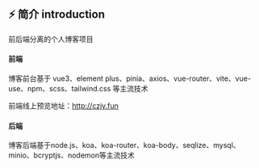 ## ⚡ 简介 introduction

前后端分离的个人博客项目

#### 前端

博客前台基于 vue3、element plus、pinia、axios、vue-router、vite、vue-use、npm、scss、tailwind.css 等主流技术

前端线上预览地址：<http://czjy.fun>
#### 后端

博客后端基于node.js、koa、koa-router、koa-body、seqlize、mysql、minio、bcryptjs、nodemon等主流技术

<!-- 
#### 功能总览

| 模块         | 功能                                                                                           |
| ------------ | ---------------------------------------------------------------------------------------------- |
| 首页         | 分页查看文章、展示博客网站基础信息、博客公告、博主信息等                                       |
| 文章详情     | 浏览文章详情，根据当前文章进行文章推荐                                                         |
| 时间轴       | 根据文章发布时间展示文章                                                                       |
| 标签         | 展示博客所有的标签，点击标签会搜索出当前点击标签下的文章列表                                   |
| 分类         | 展示博客所有的分类，点击分类会搜索出当前点击分类下的文章列表                                   |
| 相册         | 展示博主的所有相册                                                                             |
| 友链         | 展示友链                                                                                       |
| 推荐网站     | 推荐一些博主知道的前端框架、有趣的网站，对学习有帮助的网站                                     |
| 相册详情     | 展示相册里的所有图片（懒加载）                                                                 |
| 说说         | 类似微信朋友圈的功能，支持发图片                                                               |
| 留言         | 可以自定义要发布的类型、发布的内容样式、图片等，还允许自己编写html                             |
| 用户注册     | 用户通过输入用户名注册                                                                         |
| 用户登录     | 已注册用户输入账户密码登录                                                                     |
| 修改个人信息 | 用户可修改自己的昵称、头像                                                                     |
| 消息通知     | 在用户发表一些内容的时候有对被评论用户的一个通知，没有接通邮箱，感兴趣的可以自己尝试           |
| 音乐         | 使用网易云项目的接口，自己写了一个音乐播放器，有分类排行榜、搜索音乐、播放音乐、显示歌词等功能 |

#### 功能开发

目前的功能是满足个人使用的，如果有更好玩的功能，可以推荐给我哦

## 🌈部署

博客文章会出一系列的部署教程

教程地址：<http://mrzym.top/#/articleList?id=2&type=category&name=%E5%8D%9A%E5%AE%A2%E9%83%A8%E7%BD%B2>

## 🥰感谢

感谢我所使用的这些技术框架的开发者、维护者，每一个框架、库的开发，都需要长时间的技术沉淀，充分的思考与不断地踩坑。维护开源库所需要花费的时间和精力更是常人所难以想象的。

如果大家喜欢这个项目的话，麻烦大家点个star、fork，你们的鼓励是我最大的动力。 -->
